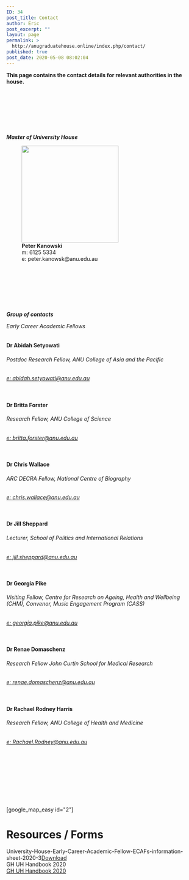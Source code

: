```yaml
---
ID: 34
post_title: Contact
author: Eric
post_excerpt: ""
layout: page
permalink: >
  http://anugraduatehouse.online/index.php/contact/
published: true
post_date: 2020-05-08 08:02:04
---
```

<!-- wp:paragraph -->
<p><strong>This page contains the contact details for relevant authorities in the house.</strong></p>
<!-- /wp:paragraph -->

<!-- wp:spacer -->
<div style="height:100px" aria-hidden="true" class="wp-block-spacer"></div>
<!-- /wp:spacer -->

<!-- wp:paragraph {"fontSize":"medium"} -->
<p class="has-medium-font-size"><strong><em>Master of University House</em></strong></p>
<!-- /wp:paragraph -->

<!-- wp:image {"align":"center","id":408,"width":254,"height":253,"sizeSlug":"large","className":"is-style-rounded"} -->
<div class="wp-block-image is-style-rounded"><figure class="aligncenter size-large is-resized"><img src="http://anugraduatehouse.online/wp-content/uploads/2020/05/Screen-Shot-2020-05-19-at-11.25.50-PM-1-1024x1019.png" alt="" class="wp-image-408" width="254" height="253"/><figcaption><strong>Peter Kanowski</strong><br>m:&nbsp;6125 5334<br>e: peter.kanowsk@anu.edu.au</figcaption></figure></div>
<!-- /wp:image -->

<!-- wp:spacer -->
<div style="height:100px" aria-hidden="true" class="wp-block-spacer"></div>
<!-- /wp:spacer -->

<!-- wp:paragraph {"fontSize":"medium"} -->
<p class="has-medium-font-size"><strong><em>Group of contacts</em></strong></p>
<!-- /wp:paragraph -->

<!-- wp:paragraph -->
<p><em>Early Career Academic Fellows</em></p>
<!-- /wp:paragraph -->

<!-- wp:columns -->
<div class="wp-block-columns"><!-- wp:column -->
<div class="wp-block-column"><!-- wp:group -->
<div class="wp-block-group"><div class="wp-block-group__inner-container"><!-- wp:image {"id":660,"sizeSlug":"large","className":"is-style-rounded"} -->
<figure class="wp-block-image size-large is-style-rounded"><img src="http://anugraduatehouse.online/wp-content/uploads/2020/09/Screen-Shot-2020-09-11-at-12.12.41-AM.png" alt="" class="wp-image-660"/></figure>
<!-- /wp:image --></div></div>
<!-- /wp:group -->

<!-- wp:heading {"level":4} -->
<h4>Dr Abidah Setyowati</h4>
<!-- /wp:heading -->

<!-- wp:heading {"level":6} -->
<h6>Postdoc Research Fellow, ANU College of Asia and the Pacific</h6>
<!-- /wp:heading -->

<!-- wp:heading {"level":6} -->
<h6><a href="mailto:abidah.setyowati@anu.edu.au">e:&nbsp;abidah.setyowati@anu.edu.au</a></h6>
<!-- /wp:heading --></div>
<!-- /wp:column -->

<!-- wp:column -->
<div class="wp-block-column"><!-- wp:group -->
<div class="wp-block-group"><div class="wp-block-group__inner-container"><!-- wp:image {"id":661,"sizeSlug":"large","className":"is-style-rounded"} -->
<figure class="wp-block-image size-large is-style-rounded"><img src="http://anugraduatehouse.online/wp-content/uploads/2020/09/Screen-Shot-2020-09-11-at-12.12.51-AM.png" alt="" class="wp-image-661"/></figure>
<!-- /wp:image --></div></div>
<!-- /wp:group -->

<!-- wp:heading {"level":4} -->
<h4>Dr Britta Forster</h4>
<!-- /wp:heading -->

<!-- wp:heading {"level":6} -->
<h6>Research Fellow, ANU College of Science</h6>
<!-- /wp:heading -->

<!-- wp:heading {"level":6} -->
<h6><a href="mailto:britta.forster@anu.edu.au">e:&nbsp;britta.forster@anu.edu.au</a></h6>
<!-- /wp:heading --></div>
<!-- /wp:column -->

<!-- wp:column -->
<div class="wp-block-column"><!-- wp:group -->
<div class="wp-block-group"><div class="wp-block-group__inner-container"><!-- wp:image {"id":662,"sizeSlug":"large","className":"is-style-rounded"} -->
<figure class="wp-block-image size-large is-style-rounded"><img src="http://anugraduatehouse.online/wp-content/uploads/2020/09/Screen-Shot-2020-09-11-at-12.13.00-AM.png" alt="" class="wp-image-662"/></figure>
<!-- /wp:image --></div></div>
<!-- /wp:group -->

<!-- wp:heading {"level":4} -->
<h4>Dr Chris Wallace</h4>
<!-- /wp:heading -->

<!-- wp:heading {"level":6} -->
<h6>ARC DECRA Fellow, National Centre of Biography</h6>
<!-- /wp:heading -->

<!-- wp:heading {"level":6} -->
<h6><a href="mailto:chris.wallace@anu.edu.au">e:&nbsp;chris.wallace@anu.edu.au</a></h6>
<!-- /wp:heading --></div>
<!-- /wp:column -->

<!-- wp:column -->
<div class="wp-block-column"><!-- wp:group -->
<div class="wp-block-group"><div class="wp-block-group__inner-container"><!-- wp:image {"id":665,"sizeSlug":"large","className":"is-style-rounded"} -->
<figure class="wp-block-image size-large is-style-rounded"><img src="http://anugraduatehouse.online/wp-content/uploads/2020/09/Screen-Shot-2020-09-11-at-12.13.07-AM-1.png" alt="" class="wp-image-665"/></figure>
<!-- /wp:image --></div></div>
<!-- /wp:group -->

<!-- wp:heading {"level":4} -->
<h4>Dr Jill Sheppard</h4>
<!-- /wp:heading -->

<!-- wp:heading {"level":6} -->
<h6>Lecturer, School of Politics and International Relations</h6>
<!-- /wp:heading -->

<!-- wp:heading {"level":6} -->
<h6><a href="mailto:jill.sheppard@anu.edu.au">e:&nbsp;jill.sheppard@anu.edu.au</a></h6>
<!-- /wp:heading --></div>
<!-- /wp:column --></div>
<!-- /wp:columns -->

<!-- wp:columns -->
<div class="wp-block-columns"><!-- wp:column -->
<div class="wp-block-column"><!-- wp:group -->
<div class="wp-block-group"><div class="wp-block-group__inner-container"><!-- wp:image {"id":667,"sizeSlug":"large","className":"is-style-rounded"} -->
<figure class="wp-block-image size-large is-style-rounded"><img src="http://anugraduatehouse.online/wp-content/uploads/2020/09/Screen-Shot-2020-09-11-at-12.13.17-AM.png" alt="" class="wp-image-667"/></figure>
<!-- /wp:image --></div></div>
<!-- /wp:group -->

<!-- wp:heading {"level":4} -->
<h4>Dr Georgia Pike</h4>
<!-- /wp:heading -->

<!-- wp:heading {"level":6} -->
<h6>Visiting Fellow, Centre for Research on Ageing, Health and Wellbeing (CHM), Convenor, Music Engagement Program (CASS)</h6>
<!-- /wp:heading -->

<!-- wp:heading {"level":6} -->
<h6><a href="mailto:georgia.pike@anu.edu.au">e:&nbsp;georgia.pike@anu.edu.au</a></h6>
<!-- /wp:heading --></div>
<!-- /wp:column -->

<!-- wp:column -->
<div class="wp-block-column"><!-- wp:group -->
<div class="wp-block-group"><div class="wp-block-group__inner-container"><!-- wp:image {"id":668,"sizeSlug":"large","className":"is-style-rounded"} -->
<figure class="wp-block-image size-large is-style-rounded"><img src="http://anugraduatehouse.online/wp-content/uploads/2020/09/Screen-Shot-2020-09-11-at-12.13.24-AM.png" alt="" class="wp-image-668"/></figure>
<!-- /wp:image --></div></div>
<!-- /wp:group -->

<!-- wp:heading {"level":4} -->
<h4>Dr Renae Domaschenz</h4>
<!-- /wp:heading -->

<!-- wp:heading {"level":6} -->
<h6>Research Fellow John Curtin School for Medical Research</h6>
<!-- /wp:heading -->

<!-- wp:heading {"level":6} -->
<h6><a href="mailto:renae.domaschenz@anu.edu.au">e:&nbsp;renae.domaschenz@anu.edu.au</a></h6>
<!-- /wp:heading --></div>
<!-- /wp:column -->

<!-- wp:column -->
<div class="wp-block-column"><!-- wp:group -->
<div class="wp-block-group"><div class="wp-block-group__inner-container"><!-- wp:image {"id":669,"sizeSlug":"large","className":"is-style-rounded"} -->
<figure class="wp-block-image size-large is-style-rounded"><img src="http://anugraduatehouse.online/wp-content/uploads/2020/09/Screen-Shot-2020-09-11-at-12.13.31-AM.png" alt="" class="wp-image-669"/></figure>
<!-- /wp:image --></div></div>
<!-- /wp:group -->

<!-- wp:heading {"level":4} -->
<h4>Dr Rachael Rodney Harris</h4>
<!-- /wp:heading -->

<!-- wp:heading {"level":6} -->
<h6>Research Fellow, ANU College of Health and Medicine</h6>
<!-- /wp:heading -->

<!-- wp:heading {"level":6} -->
<h6><a href="mailto:Rachael.Rodney@anu.edu.au">e:&nbsp;Rachael.Rodney@anu.edu.au</a></h6>
<!-- /wp:heading --></div>
<!-- /wp:column -->

<!-- wp:column -->
<div class="wp-block-column"><!-- wp:group -->
<div class="wp-block-group"><div class="wp-block-group__inner-container"><!-- wp:image {"className":"is-style-rounded"} -->
<figure class="wp-block-image is-style-rounded"><img alt=""/></figure>
<!-- /wp:image --></div></div>
<!-- /wp:group -->

<!-- wp:paragraph -->
<p></p>
<!-- /wp:paragraph --></div>
<!-- /wp:column --></div>
<!-- /wp:columns -->

<!-- wp:group -->
<div class="wp-block-group"><div class="wp-block-group__inner-container"><!-- wp:group -->
<div class="wp-block-group"><div class="wp-block-group__inner-container"><!-- wp:group -->
<div class="wp-block-group"><div class="wp-block-group__inner-container"><!-- wp:group -->
<div class="wp-block-group"><div class="wp-block-group__inner-container"><!-- wp:group -->
<div class="wp-block-group"><div class="wp-block-group__inner-container"><!-- wp:group -->
<div class="wp-block-group"><div class="wp-block-group__inner-container"><!-- wp:spacer -->
<div style="height:100px" aria-hidden="true" class="wp-block-spacer"></div>
<!-- /wp:spacer --></div></div>
<!-- /wp:group --></div></div>
<!-- /wp:group --></div></div>
<!-- /wp:group --></div></div>
<!-- /wp:group --></div></div>
<!-- /wp:group --></div></div>
<!-- /wp:group -->

<!-- wp:html -->
[google_map_easy id="2"]
<!-- /wp:html -->

<!-- wp:nextpage -->
<!--nextpage-->
<!-- /wp:nextpage -->

<!-- wp:group -->
<div class="wp-block-group"><div class="wp-block-group__inner-container"><!-- wp:group -->
<div class="wp-block-group"><div class="wp-block-group__inner-container"><!-- wp:heading {"level":1} -->
<h1>Resources / Forms</h1>
<!-- /wp:heading --></div></div>
<!-- /wp:group --></div></div>
<!-- /wp:group -->

<!-- wp:columns -->
<div class="wp-block-columns"><!-- wp:column -->
<div class="wp-block-column"><!-- wp:group -->
<div class="wp-block-group"><div class="wp-block-group__inner-container"><!-- wp:group -->
<div class="wp-block-group"><div class="wp-block-group__inner-container"><!-- wp:group -->
<div class="wp-block-group"><div class="wp-block-group__inner-container"><!-- wp:file {"id":684,"href":"http://anugraduatehouse.online/wp-content/uploads/2020/09/University-House-Early-Career-Academic-Fellow-ECAFs-information-sheet-2020-3.pdf"} -->
<div class="wp-block-file"><a>University-House-Early-Career-Academic-Fellow-ECAFs-information-sheet-2020-3</a><a href="http://anugraduatehouse.online/wp-content/uploads/2020/09/University-House-Early-Career-Academic-Fellow-ECAFs-information-sheet-2020-3.pdf" class="wp-block-file__button" download>Download</a></div>
<!-- /wp:file --></div></div>
<!-- /wp:group --></div></div>
<!-- /wp:group --></div></div>
<!-- /wp:group -->

<!-- wp:buttons -->
<div class="wp-block-buttons"><!-- wp:button {"className":"is-style-outline"} -->
<div class="wp-block-button is-style-outline"><a class="wp-block-button__link" target="_blank" rel="https://residents.unihouse.anu.edu.au/wp-content/uploads/Emergency-Procedures-2020-Graduate-House.pdf noopener noreferrer">GH UH Handbook 2020</a></div>
<!-- /wp:button --></div>
<!-- /wp:buttons --></div>
<!-- /wp:column -->

<!-- wp:column -->
<div class="wp-block-column"><!-- wp:group -->
<div class="wp-block-group"><div class="wp-block-group__inner-container"><!-- wp:file {"id":686,"href":"http://anugraduatehouse.online/wp-content/uploads/2020/09/Graduate-and-University-Houses-Handbook-2020-FINAL-2.pdf"} -->
<div class="wp-block-file"><a href="http://anugraduatehouse.online/wp-content/uploads/2020/09/Graduate-and-University-Houses-Handbook-2020-FINAL-2.pdf">GH UH Handbook 2020</a><a href="http://anugraduatehouse.online/wp-content/uploads/2020/09/Graduate-and-University-Houses-Handbook-2020-FINAL-2.pdf" class="wp-block-file__button" download></a></div>
<!-- /wp:file --></div></div>
<!-- /wp:group -->

<!-- wp:paragraph -->
<p></p>
<!-- /wp:paragraph --></div>
<!-- /wp:column --></div>
<!-- /wp:columns -->

<!-- wp:group -->
<div class="wp-block-group"><div class="wp-block-group__inner-container"><!-- wp:group -->
<div class="wp-block-group"><div class="wp-block-group__inner-container"><!-- wp:group -->
<div class="wp-block-group"><div class="wp-block-group__inner-container"><!-- wp:group -->
<div class="wp-block-group"><div class="wp-block-group__inner-container"></div></div>
<!-- /wp:group --></div></div>
<!-- /wp:group --></div></div>
<!-- /wp:group --></div></div>
<!-- /wp:group -->

<!-- wp:paragraph -->
<p></p>
<!-- /wp:paragraph -->
